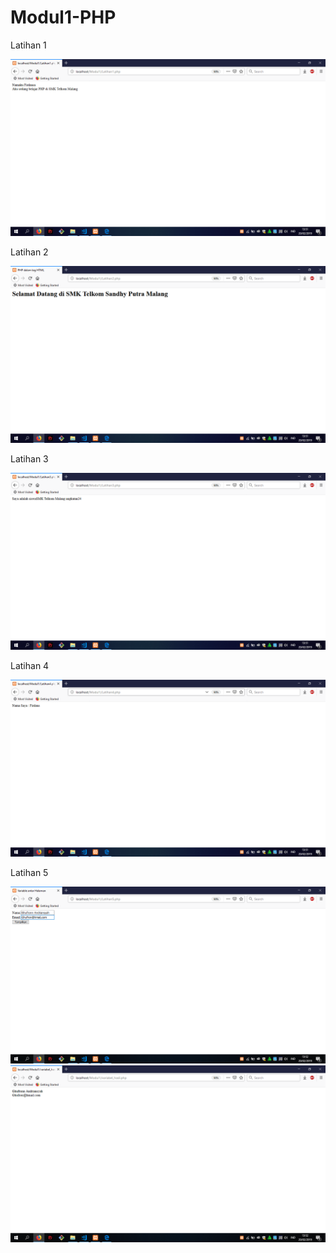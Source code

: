 # Modul1-PHP
Latihan 1

![alt text](https://github.com/GhufronAndriansyah/Modul1-PHP/blob/master/Latihan1.png)

Latihan 2

![alt text](https://github.com/GhufronAndriansyah/Modul1-PHP/blob/master/Latihan2.png)

Latihan 3

![alt text](https://github.com/GhufronAndriansyah/Modul1-PHP/blob/master/Latihan3.png)

Latihan 4

![alt text](https://github.com/GhufronAndriansyah/Modul1-PHP/blob/master/Latihan4.png)

Latihan 5

![alt text](https://github.com/GhufronAndriansyah/Modul1-PHP/blob/master/Latihan5(1).png)
![alt text](https://github.com/GhufronAndriansyah/Modul1-PHP/blob/master/Latihan5(2).png)
